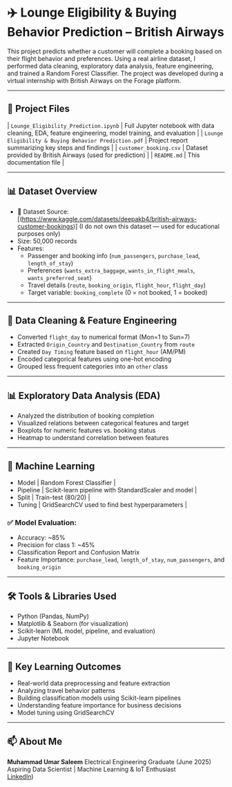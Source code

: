 # ✈️ Lounge Eligibility & Buying Behavior Prediction – British Airways

This project predicts whether a customer will complete a booking based on their flight behavior and preferences. Using a real airline dataset, I performed data cleaning, exploratory data analysis, feature engineering, and trained a Random Forest Classifier. The project was developed during a virtual internship with British Airways on the Forage platform.

---

## 📁 Project Files

| `Lounge_Eligibility_Prediction.ipynb` | Full Jupyter notebook with data cleaning, EDA, feature engineering, model training, and evaluation |
| `Lounge Eligibility & Buying Behavior Prediction.pdf` | Project report summarizing key steps and findings |
| `customer_booking.csv` | Dataset provided by British Airways (used for prediction) |
| `README.md` | This documentation file |

---

## 📊 Dataset Overview
- 📌 Dataset Source:
      [(https://www.kaggle.com/datasets/deepakb4/british-airways-customer-bookings)]
      (I do not own this dataset — used for educational purposes only)
- Size: 50,000 records
- Features:
  - Passenger and booking info (`num_passengers`, `purchase_lead`, `length_of_stay`)
  - Preferences (`wants_extra_baggage`, `wants_in_flight_meals`, `wants_preferred_seat`)
  - Travel details (`route`, `booking_origin`, `flight_hour`, `flight_day`)
  - Target variable: `booking_complete` (0 = not booked, 1 = booked)

---

## 🔧 Data Cleaning & Feature Engineering

- Converted `flight_day` to numerical format (Mon=1 to Sun=7)
- Extracted `Origin_Country` and `Destination_Country` from `route`
- Created `Day Timing` feature based on `flight_hour` (AM/PM)
- Encoded categorical features using one-hot encoding
- Grouped less frequent categories into an `other` class

---

## 📊 Exploratory Data Analysis (EDA)

- Analyzed the distribution of booking completion
- Visualized relations between categorical features and target
- Boxplots for numeric features vs. booking status
- Heatmap to understand correlation between features

---

## 🧠 Machine Learning

- Model | Random Forest Classifier |
- Pipeline | Scikit-learn pipeline with StandardScaler and model |
- Split | Train-test (80/20) |
- Tuning | GridSearchCV used to find best hyperparameters |

### ✅ Model Evaluation:
- Accuracy: ~85%
- Precision for class 1: ~45%
- Classification Report and Confusion Matrix
- Feature Importance: `purchase_lead`, `length_of_stay`, `num_passengers`, and `booking_origin`

---

## 🛠️ Tools & Libraries Used

- Python (Pandas, NumPy)
- Matplotlib & Seaborn (for visualization)
- Scikit-learn (ML model, pipeline, and evaluation)
- Jupyter Notebook

---

## 📌 Key Learning Outcomes

- Real-world data preprocessing and feature extraction
- Analyzing travel behavior patterns
- Building classification models using Scikit-learn pipelines
- Understanding feature importance for business decisions
- Model tuning using GridSearchCV

---

## 📫 About Me

**Muhammad Umar Saleem**
Electrical Engineering Graduate (June 2025)  
Aspiring Data Scientist | Machine Learning & IoT Enthusiast  
[LinkedIn](www.linkedin.com/in/umarsaleem49))


